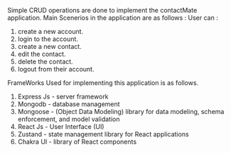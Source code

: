 Simple CRUD operations are done to implement the contactMate application.
Main Scenerios in the application are as follows :
User can :
1. create a new account.
2. login to the account.
3. create a new contact.
4. edit the contact.
5. delete the contact.
6. logout from their account.
   
FrameWorks Used for implementing this application is as follows.
1. Express Js - server framework
2. Mongodb - database management
3. Mongoose - (Object Data Modeling) library for data modeling, schema enforcement, and model validation
4. React Js - User Interface (UI)
5. Zustand - state management library for React applications
6. Chakra UI - library of React components

